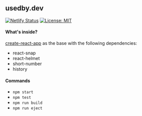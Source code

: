 ## usedby.dev

[![Netlify Status](https://api.netlify.com/api/v1/badges/800a4137-aa26-422e-893e-1437d6688c68/deploy-status)](https://app.netlify.com/sites/usedby/deploys) [![License: MIT](https://img.shields.io/badge/License-MIT-yellow.svg)](https://opensource.org/licenses/MIT)

#### What's inside?

[create-react-app](https://github.com/facebook/create-react-app) as the base with the following dependencies:

- react-snap
- react-helmet
- short-number
- history

#### Commands

- `npm start`
- `npm test`
- `npm run build`
- `npm run eject`
